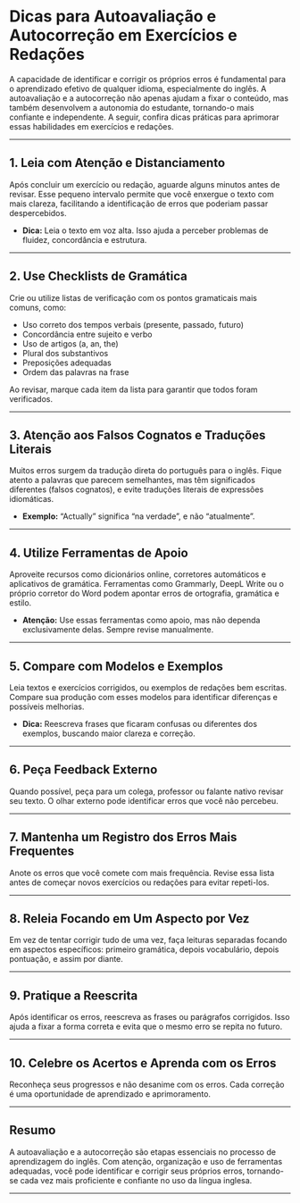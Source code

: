 
# Dicas para Autoavaliação e Autocorreção em Exercícios e Redações

A capacidade de identificar e corrigir os próprios erros é fundamental para o aprendizado efetivo de qualquer idioma, especialmente do inglês. A autoavaliação e a autocorreção não apenas ajudam a fixar o conteúdo, mas também desenvolvem a autonomia do estudante, tornando-o mais confiante e independente. A seguir, confira dicas práticas para aprimorar essas habilidades em exercícios e redações.

---

## 1. **Leia com Atenção e Distanciamento**

Após concluir um exercício ou redação, aguarde alguns minutos antes de revisar. Esse pequeno intervalo permite que você enxergue o texto com mais clareza, facilitando a identificação de erros que poderiam passar despercebidos.

- **Dica:** Leia o texto em voz alta. Isso ajuda a perceber problemas de fluidez, concordância e estrutura.

---

## 2. **Use Checklists de Gramática**

Crie ou utilize listas de verificação com os pontos gramaticais mais comuns, como:

- Uso correto dos tempos verbais (presente, passado, futuro)
- Concordância entre sujeito e verbo
- Uso de artigos (a, an, the)
- Plural dos substantivos
- Preposições adequadas
- Ordem das palavras na frase

Ao revisar, marque cada item da lista para garantir que todos foram verificados.

---

## 3. **Atenção aos Falsos Cognatos e Traduções Literais**

Muitos erros surgem da tradução direta do português para o inglês. Fique atento a palavras que parecem semelhantes, mas têm significados diferentes (falsos cognatos), e evite traduções literais de expressões idiomáticas.

- **Exemplo:** “Actually” significa “na verdade”, e não “atualmente”.

---

## 4. **Utilize Ferramentas de Apoio**

Aproveite recursos como dicionários online, corretores automáticos e aplicativos de gramática. Ferramentas como Grammarly, DeepL Write ou o próprio corretor do Word podem apontar erros de ortografia, gramática e estilo.

- **Atenção:** Use essas ferramentas como apoio, mas não dependa exclusivamente delas. Sempre revise manualmente.

---

## 5. **Compare com Modelos e Exemplos**

Leia textos e exercícios corrigidos, ou exemplos de redações bem escritas. Compare sua produção com esses modelos para identificar diferenças e possíveis melhorias.

- **Dica:** Reescreva frases que ficaram confusas ou diferentes dos exemplos, buscando maior clareza e correção.

---

## 6. **Peça Feedback Externo**

Quando possível, peça para um colega, professor ou falante nativo revisar seu texto. O olhar externo pode identificar erros que você não percebeu.

---

## 7. **Mantenha um Registro dos Erros Mais Frequentes**

Anote os erros que você comete com mais frequência. Revise essa lista antes de começar novos exercícios ou redações para evitar repeti-los.

---

## 8. **Releia Focando em Um Aspecto por Vez**

Em vez de tentar corrigir tudo de uma vez, faça leituras separadas focando em aspectos específicos: primeiro gramática, depois vocabulário, depois pontuação, e assim por diante.

---

## 9. **Pratique a Reescrita**

Após identificar os erros, reescreva as frases ou parágrafos corrigidos. Isso ajuda a fixar a forma correta e evita que o mesmo erro se repita no futuro.

---

## 10. **Celebre os Acertos e Aprenda com os Erros**

Reconheça seus progressos e não desanime com os erros. Cada correção é uma oportunidade de aprendizado e aprimoramento.

---

## **Resumo**

A autoavaliação e a autocorreção são etapas essenciais no processo de aprendizagem do inglês. Com atenção, organização e uso de ferramentas adequadas, você pode identificar e corrigir seus próprios erros, tornando-se cada vez mais proficiente e confiante no uso da língua inglesa.

---
```
